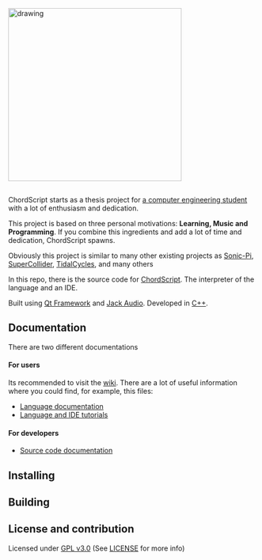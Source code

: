 <img src="https://i.ibb.co/bJvfm8P/Chord-Script-Logo.png" alt="drawing" width="350" style="margin-bottom: 15px"/>

ChordScript starts as a thesis project for [a computer engineering student](https://antiloope.github.io/rodri-page/) with a lot of enthusiasm and dedication.

This project is based on three personal motivations: **Learning, Music and Programming**. If you combine this ingredients and add a lot of time and dedication, ChordScript spawns.

Obviously this project is similar to many other existing projects as [Sonic-Pi](https://sonic-pi.net/), [SuperCollider](https://supercollider.github.io/), [TidalCycles](https://tidalcycles.org/index.php/Welcome), and many others

In this repo, there is the source code for [ChordScript](). The interpreter of the language and an IDE.

Built using [Qt Framework](https://www.qt.io/) and [Jack Audio](https://jackaudio.org/). Developed in [C++](https://en.cppreference.com/w/).

## Documentation

There are two different documentations

#### For users
Its recommended to visit the [wiki](https://github.com/Antiloope/ChordScript/wiki). There are a lot of useful information where you could find, for example, this files:
  - [Language documentation]()
  - [Language and IDE tutorials]()

#### For developers
  - [Source code documentation](https://antiloope.github.io/ChordScript/)

## Installing

## Building

## License and contribution

Licensed under [GPL v3.0](https://github.com/Antiloope/ChordScript/blob/master/LICENSE) (See [LICENSE](https://github.com/Antiloope/ChordScript/blob/master/LICENSE.md) for more info)
